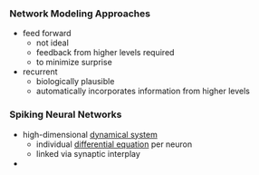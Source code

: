 ### Network Modeling Approaches
+ feed forward
	+ not ideal
	+ feedback from higher levels required
	+ to minimize surprise
+ recurrent
	+ biologically plausible
	+ automatically incorporates information from higher levels
### Spiking Neural Networks
+ high-dimensional [dynamical system](../Brain%20Models/Dynamical%20Systems.md)
	+ individual [differential equation](../../../Mathematik/Analysis/Differentialgleichungen/Differentialgleichungen.md) per neuron
	+ linked via synaptic interplay
+ 
